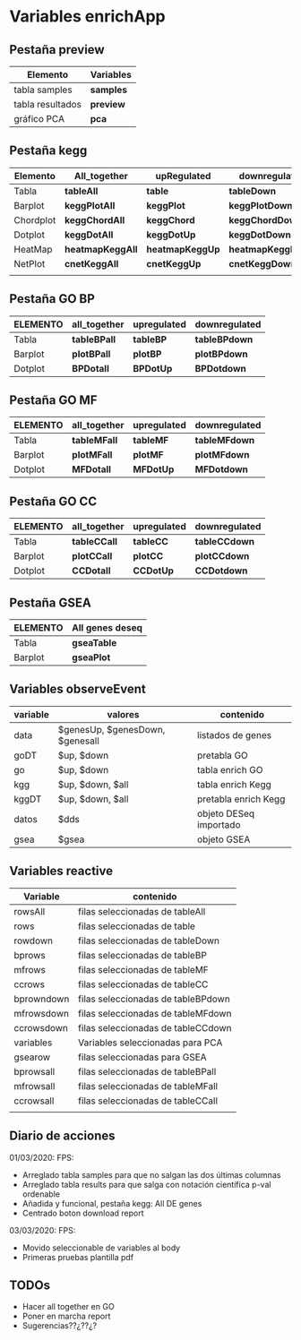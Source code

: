 # Variables enrichApp

## Pestaña preview

| Elemento         | Variables   |
| ---------------- | ----------- |
| tabla samples    | **samples** |
| tabla resultados | **preview** |
| gráfico PCA      | **pca**     |

## Pestaña kegg

| Elemento  | All_together       | upRegulated       | downregulated       |
| --------- | ------------------ | ----------------- | ------------------- |
| Tabla     | **tableAll**       | **table**         | **tableDown**       |
| Barplot   | **keggPlotAll**    | **keggPlot**      | **keggPlotDown**    |
| Chordplot | **keggChordAll**   | **keggChord**     | **keggChordDown**   |
| Dotplot   | **keggDotAll**     | **keggDotUp**     | **keggDotDown**     |
| HeatMap   | **heatmapKeggAll** | **heatmapKeggUp** | **heatmapKeggDown** |
| NetPlot   | **cnetKeggAll**    | **cnetKeggUp**    | **cnetKeggDown**    |
|           |                    |                   |                     |

## Pestaña GO BP

| ELEMENTO | all_together   | upregulated | downregulated   |
| -------- | -------------- | ----------- | --------------- |
| Tabla    | **tableBPall** | **tableBP** | **tableBPdown** |
| Barplot  | **plotBPall**  | **plotBP**  | **plotBPdown**  |
| Dotplot  | **BPDotall**   | **BPDotUp** | **BPDotdown**   |

## Pestaña GO MF

| ELEMENTO | all_together   | upregulated | downregulated   |
| -------- | -------------- | ----------- | --------------- |
| Tabla    | **tableMFall** | **tableMF** | **tableMFdown** |
| Barplot  | **plotMFall**  | **plotMF**  | **plotMFdown**  |
| Dotplot  | **MFDotall**   | **MFDotUp** | **MFDotdown**   |

## Pestaña GO CC

| ELEMENTO | all_together   | upregulated | downregulated   |
| -------- | -------------- | ----------- | --------------- |
| Tabla    | **tableCCall** | **tableCC** | **tableCCdown** |
| Barplot  | **plotCCall**  | **plotCC**  | **plotCCdown**  |
| Dotplot  | **CCDotall**   | **CCDotUp** | **CCDotdown**   |



## Pestaña GSEA

| ELEMENTO | All genes deseq |
| -------- | --------------- |
| Tabla    | **gseaTable**   |
| Barplot  | **gseaPlot**    |



## Variables observeEvent

| variable | valores                         | contenido              |
| -------- | ------------------------------- | ---------------------- |
| data     | $genesUp, $genesDown, $genesall | listados de genes      |
| goDT     | $up, $down                      | pretabla GO            |
| go       | $up, $down                      | tabla enrich GO        |
| kgg      | $up, $down, $all                | tabla enrich Kegg      |
| kggDT    | $up, $down, $all                | pretabla enrich Kegg   |
| datos    | $dds                            | objeto DESeq importado |
| gsea     | $gsea                           | objeto GSEA            |

## Variables reactive

| Variable   | contenido                          |
| ---------- | ---------------------------------- |
| rowsAll    | filas seleccionadas de tableAll    |
| rows       | filas seleccionadas de table       |
| rowdown    | filas seleccionadas de tableDown   |
| bprows     | filas seleccionadas de tableBP     |
| mfrows     | filas seleccionadas de tableMF     |
| ccrows     | filas seleccionadas de tableCC     |
| bprowndown | filas seleccionadas de tableBPdown |
| mfrowsdown | filas seleccionadas de tableMFdown |
| ccrowsdown | filas seleccionadas de tableCCdown |
| variables  | Variables seleccionadas para PCA   |
| gsearow    | filas seleccionadas para GSEA      |
| bprowsall  | filas seleccionadas de tableBPall  |
| mfrowsall  | filas seleccionadas de tableMFall  |
| ccrowsall  | filas seleccionadas de tableCCall  |
|            |                                    |



## Diario de acciones

01/03/2020: FPS: 

* Arreglado tabla samples para que no salgan las dos últimas columnas
* Arreglado tabla results para que salga con notación científica p-val ordenable
* Añadida y funcional, pestaña kegg: All DE genes
* Centrado boton download report

03/03/2020: FPS:

* Movido seleccionable de variables al body
* Primeras pruebas plantilla pdf

## TODOs

* Hacer all together en GO
* Poner en marcha report
* Sugerencias??¿??¿?